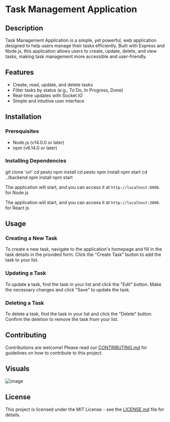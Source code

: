  # Task Management Application

## Description

Task Management Application is a simple, yet powerful, web application designed to help users manage their tasks efficiently. Built with Express and Node.js, this application allows users to create, update, delete, and view tasks, making task management more accessible and user-friendly.

## Features

- Create, read, update, and delete tasks
- Filter tasks by status (e.g., To Do, In Progress, Done)
- Real-time updates with Socket.IO
- Simple and intuitive user interface

## Installation

### Prerequisites

- Node.js (v14.0.0 or later)
- npm (v6.14.0 or later)

### Installing Dependencies

git clone 'url'
cd pesto
npm install
cd pesto npm install
npm start
cd ../backend
npm install
npm start


The application will start, and you can access it at `http://localhost:8000`. for Node js

The application will start, and you can access it at `http://localhost:3000`. for React js

## Usage

### Creating a New Task

To create a new task, navigate to the application's homepage and fill in the task details in the provided form. Click the "Create Task" button to add the task to your list.

### Updating a Task

To update a task, find the task in your list and click the "Edit" button. Make the necessary changes and click "Save" to update the task.

### Deleting a Task

To delete a task, find the task in your list and click the "Delete" button. Confirm the deletion to remove the task from your list.

## Contributing

Contributions are welcome! Please read our [CONTRIBUTING.md](CONTRIBUTING.md) for guidelines on how to contribute to this project.

## Visuals

![image](https://github.com/taurtk/TaskManagmentApp/assets/36895499/727fd246-e8b4-4c3c-aa99-5e04a8bd12e5)


## License

This project is licensed under the MIT License - see the [LICENSE.md](LICENSE.md) file for details.
